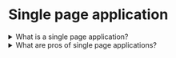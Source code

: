 # Single page application

<details>
  <summary>What is a single page application?</summary>

An SPA (Single-page application) is a web app implementation that loads only a single web document, and then updates the body content of that single document via JavaScript APIs such as XMLHttpRequest and Fetch when different content is to be shown.

[More >>](https://developer.mozilla.org/en-US/docs/Glossary/SPA)

</details>

<details>
  <summary>What are pros of single page applications?</summary>

1. An SPA feels much faster to the user
2. The server will consume less resources
3. Build a mobile app
4. Single Page Applications are easy to transform into Progressive Web Apps
5. SPAs are great when working in teams

</details>
